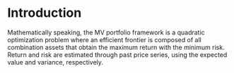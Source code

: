 # Introduction

Mathematically speaking, the MV portfolio framework is a quadratic optimization problem where an efficient frontier is composed of all combination assets that obtain the maximum return with the minimum risk. Return and risk are estimated through past price series, using the expected value and variance, respectively.


